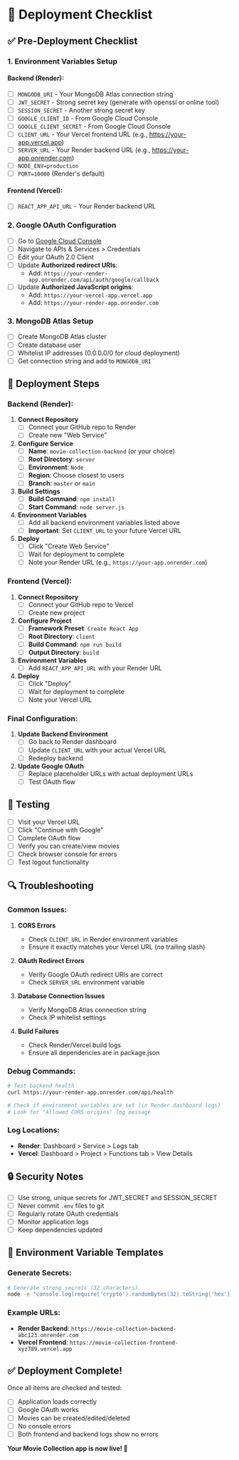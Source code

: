 # 🚀 Deployment Checklist

## ✅ Pre-Deployment Checklist

### 1. Environment Variables Setup

#### Backend (Render):
- [ ] `MONGODB_URI` - Your MongoDB Atlas connection string
- [ ] `JWT_SECRET` - Strong secret key (generate with openssl or online tool)
- [ ] `SESSION_SECRET` - Another strong secret key 
- [ ] `GOOGLE_CLIENT_ID` - From Google Cloud Console
- [ ] `GOOGLE_CLIENT_SECRET` - From Google Cloud Console
- [ ] `CLIENT_URL` - Your Vercel frontend URL (e.g., https://your-app.vercel.app)
- [ ] `SERVER_URL` - Your Render backend URL (e.g., https://your-app.onrender.com)
- [ ] `NODE_ENV=production`
- [ ] `PORT=10000` (Render's default)

#### Frontend (Vercel):
- [ ] `REACT_APP_API_URL` - Your Render backend URL

### 2. Google OAuth Configuration

- [ ] Go to [Google Cloud Console](https://console.cloud.google.com)
- [ ] Navigate to APIs & Services > Credentials
- [ ] Edit your OAuth 2.0 Client
- [ ] Update **Authorized redirect URIs**:
  - Add: `https://your-render-app.onrender.com/api/auth/google/callback`
- [ ] Update **Authorized JavaScript origins**:
  - Add: `https://your-vercel-app.vercel.app`
  - Add: `https://your-render-app.onrender.com`

### 3. MongoDB Atlas Setup

- [ ] Create MongoDB Atlas cluster
- [ ] Create database user
- [ ] Whitelist IP addresses (0.0.0.0/0 for cloud deployment)
- [ ] Get connection string and add to `MONGODB_URI`

## 🔧 Deployment Steps

### Backend (Render):

1. **Connect Repository**
   - [ ] Connect your GitHub repo to Render
   - [ ] Create new "Web Service"

2. **Configure Service**
   - [ ] **Name**: `movie-collection-backend` (or your choice)
   - [ ] **Root Directory**: `server`
   - [ ] **Environment**: `Node`
   - [ ] **Region**: Choose closest to users
   - [ ] **Branch**: `master` or `main`

3. **Build Settings**
   - [ ] **Build Command**: `npm install`
   - [ ] **Start Command**: `node server.js`

4. **Environment Variables**
   - [ ] Add all backend environment variables listed above
   - [ ] **Important**: Set `CLIENT_URL` to your future Vercel URL

5. **Deploy**
   - [ ] Click "Create Web Service"
   - [ ] Wait for deployment to complete
   - [ ] Note your Render URL (e.g., `https://your-app.onrender.com`)

### Frontend (Vercel):

1. **Connect Repository**
   - [ ] Connect your GitHub repo to Vercel
   - [ ] Create new project

2. **Configure Project**
   - [ ] **Framework Preset**: `Create React App`
   - [ ] **Root Directory**: `client`
   - [ ] **Build Command**: `npm run build`
   - [ ] **Output Directory**: `build`

3. **Environment Variables**
   - [ ] Add `REACT_APP_API_URL` with your Render URL

4. **Deploy**
   - [ ] Click "Deploy"
   - [ ] Wait for deployment to complete
   - [ ] Note your Vercel URL

### Final Configuration:

1. **Update Backend Environment**
   - [ ] Go back to Render dashboard
   - [ ] Update `CLIENT_URL` with your actual Vercel URL
   - [ ] Redeploy backend

2. **Update Google OAuth**
   - [ ] Replace placeholder URLs with actual deployment URLs
   - [ ] Test OAuth flow

## 🧪 Testing

- [ ] Visit your Vercel URL
- [ ] Click "Continue with Google"
- [ ] Complete OAuth flow
- [ ] Verify you can create/view movies
- [ ] Check browser console for errors
- [ ] Test logout functionality

## 🔍 Troubleshooting

### Common Issues:

1. **CORS Errors**
   - Check `CLIENT_URL` in Render environment variables
   - Ensure it exactly matches your Vercel URL (no trailing slash)

2. **OAuth Redirect Errors**
   - Verify Google OAuth redirect URIs are correct
   - Check `SERVER_URL` environment variable

3. **Database Connection Issues**
   - Verify MongoDB Atlas connection string
   - Check IP whitelist settings

4. **Build Failures**
   - Check Render/Vercel build logs
   - Ensure all dependencies are in package.json

### Debug Commands:

```bash
# Test backend health
curl https://your-render-app.onrender.com/api/health

# Check if environment variables are set (in Render dashboard logs)
# Look for "Allowed CORS origins" log message
```

### Log Locations:
- **Render**: Dashboard > Service > Logs tab
- **Vercel**: Dashboard > Project > Functions tab > View Details

## 🔒 Security Notes

- [ ] Use strong, unique secrets for JWT_SECRET and SESSION_SECRET
- [ ] Never commit `.env` files to git
- [ ] Regularly rotate OAuth credentials
- [ ] Monitor application logs
- [ ] Keep dependencies updated

## 📝 Environment Variable Templates

### Generate Secrets:
```bash
# Generate strong secrets (32 characters)
node -e "console.log(require('crypto').randomBytes(32).toString('hex'))"
```

### Example URLs:
- **Render Backend**: `https://movie-collection-backend-abc123.onrender.com`
- **Vercel Frontend**: `https://movie-collection-frontend-xyz789.vercel.app`

## ✅ Deployment Complete!

Once all items are checked and tested:
- [ ] Application loads correctly
- [ ] Google OAuth works
- [ ] Movies can be created/edited/deleted
- [ ] No console errors
- [ ] Both frontend and backend logs show no errors

**Your Movie Collection app is now live! 🎉**
